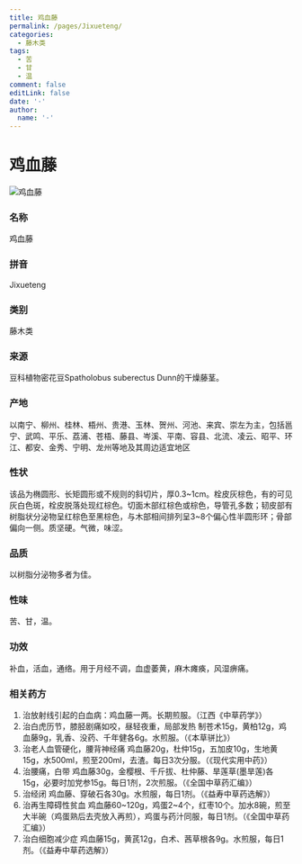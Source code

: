 ```yaml
---
title: 鸡血藤
permalink: /pages/Jixueteng/
categories: 
  - 藤木类
tags: 
  - 苦
  - 甘
  - 温
comment: false
editLink: false
date: '·'
author: 
  name: '·'
---
```

# 鸡血藤

![鸡血藤](https://image.zhongyibaike.com/image/%E9%B8%A1%E8%A1%80%E8%97%A4/%E9%B8%A1%E8%A1%80%E8%97%A4.jpg)

<!-- more -->
### 名称
鸡血藤

### 拼音
Jixueteng

### 类别
藤木类

### 来源
豆科植物密花豆Spatholobus suberectus Dunn的干燥藤茎。

### 产地
以南宁、柳州、桂林、梧州、贵港、玉林、贺州、河池、来宾、崇左为主，包括邕宁、武鸣、平乐、荔浦、苍梧、藤县、岑溪、平南、容县、北流、凌云、昭平、环江、都安、金秀、宁明、龙州等地及其周边适宜地区

### 性状
该品为椭圆形、长矩圆形或不规则的斜切片，厚0.3~1cm。栓皮灰棕色，有的可见灰白色斑，栓皮脱落处现红棕色。切面木部红棕色或棕色，导管孔多数；韧皮部有树脂状分泌物呈红棕色至黑棕色，与木部相间排列呈3~8个偏心性半圆形环；骨部偏向一侧。质坚硬。气微，味涩。

### 品质
以树脂分泌物多者为佳。

### 性味
苦、甘，温。

### 功效
补血，活血，通络。用于月经不调，血虚萎黄，麻木瘫痪，风湿痹痛。

### 相关药方
1. 治放射线引起的白血病：鸡血藤一两。长期煎服。（江西《中草药学》）
2. 治白虎历节，膝胫剧痛如咬，昼轻夜重，局部发热 制苍术15g，黄柏12g，鸡血藤9g，乳香、没药、千年健各6g。水煎服。（《本草骈比》）
3. 治老人血管硬化，腰背神经痛 鸡血藤20g，杜仲15g，五加皮10g，生地黄15g，水500ml，煎至200ml，去渣。每日3次分服。（《现代实用中药》）
4. 治腰痛，白带 鸡血藤30g，金樱根、千斤拔、杜仲藤、旱莲草(墨旱莲)各15g，必要时加党参15g。每日1剂，2次煎服。（《全国中草药汇编》）
5. 治经闭 鸡血藤、穿破石各30g。水煎服，每日1剂。（《益寿中草药选解》）
6. 治再生障碍性贫血 鸡血藤60~120g，鸡蛋2~4个，红枣10个。加水8碗，煎至大半碗（鸡蛋熟后去壳放入再煎），鸡蛋与药汁同服，每日1剂。（《全国中草药汇编》）
7. 治白细胞减少症 鸡血藤15g，黄芪12g，白术、茜草根各9g。水煎服，每日1剂。（《益寿中草药选解》）